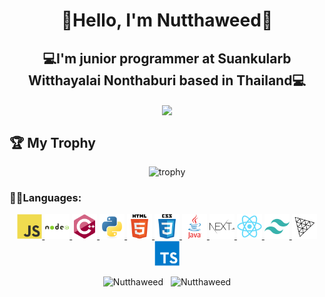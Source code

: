 <h1 align="center">🎉Hello, I'm Nutthaweed🎉</h1>
<h2 align="center">💻I'm junior programmer at Suankularb Witthayalai Nonthaburi based in Thailand💻</h2>
<p align="center">
<img src="https://media.giphy.com/media/n8ClfqBg5oZsUdR28J/giphy-downsized-large.gif" align="center">
 </p>
 
 ## 🏆 My Trophy
<p align="center"><a><img src="https://github-profile-trophy.vercel.app/?username=nutthaweed&column=8" alt=trophy /></a></p>

<h3 align="left">👨‍💻Languages:</h3>
<p align="center">
  <a href="https://developer.mozilla.org/en-US/docs/Web/JavaScript"target="_blank">
    <img
      src="https://raw.githubusercontent.com/devicons/devicon/master/icons/javascript/javascript-original.svg"
      alt="javascript"
      width="40"
      height="40"
    />
  </a>
    <a href="https://nodejs.org" target="_blank">
    <img
      src="https://raw.githubusercontent.com/devicons/devicon/master/icons/nodejs/nodejs-original-wordmark.svg"
      alt="nodejs"
      width="40"
      height="40"
    />
  </a>
  <a href="https://www.w3schools.com/cpp/" target="_blank">
    <img
      src="https://raw.githubusercontent.com/devicons/devicon/master/icons/cplusplus/cplusplus-original.svg"
      alt="cplusplus"
      width="40"
      height="40"
    />
  </a>
  <a href="https://www.python.org" target="_blank">
    <img
      src="https://raw.githubusercontent.com/devicons/devicon/master/icons/python/python-original.svg"
      alt="python"
      width="40"
      height="40"
    />
  </a>
    <a href="https://www.w3.org/html/" target="_blank">
    <img
      src="https://raw.githubusercontent.com/devicons/devicon/master/icons/html5/html5-original-wordmark.svg"
      alt="html5"
      width="40"
      height="40"
    />
  </a>
  <a href="https://www.w3schools.com/css/" target="_blank">
    <img
      src="https://raw.githubusercontent.com/devicons/devicon/master/icons/css3/css3-original-wordmark.svg"
      alt="css3"
      width="40"
      height="40"
    />
  </a>
    <a href="https://www.java.com/en/" target="_blank">
    <img
      src="https://raw.githubusercontent.com/devicons/devicon/master/icons/java/java-original-wordmark.svg"
      alt="java"
      width="40"
      height="40"
    />
  </a>
    <a href="https://nextjs.org/" target="_blank">
    <img
      src="https://raw.githubusercontent.com/devicons/devicon/master/icons/nextjs/nextjs-original-wordmark.svg"
      alt="nextjs"
      width="40"
      height="40"
    />
    </a>
     <a href="https://reactjs.org/" target="_blank">
    <img
      src="https://raw.githubusercontent.com/devicons/devicon/master/icons/react/react-original.svg"
      alt="react"
      width="40"
      height="40"
    />
    </a>
     <a href=https://tailwindcss.com/" target="_blank">
    <img
      src="https://raw.githubusercontent.com/devicons/devicon/master/icons/tailwindcss/tailwindcss-plain.svg"
      alt="tailwindcss"
      width="40"
      height="40"
    />
    </a>
     <a href="https://threejs.org/" target="_blank">
    <img
      src="https://raw.githubusercontent.com/devicons/devicon/master/icons/threejs/threejs-original.svg"
      alt="threejs"
      width="40"
      height="40"
    />
    </a>
      <a href="https://www.typescriptlang.org/" target="_blank">
    <img
      src="https://raw.githubusercontent.com/devicons/devicon/master/icons/typescript/typescript-plain.svg"
      alt="typescript"
      width="40"
      height="40"
    />
    </a>
</p>


  <p align="center">
    <img  src="https://github-readme-stats.vercel.app/api/top-langs?username=Nutthaweed&show_icons=true&locale=en&layout=compact" alt="Nutthaweed" />
    &nbsp;
    <img   src="https://github-readme-stats.vercel.app/api?username=Nutthaweed&show_icons=true&locale=en" alt="Nutthaweed" />
 </p>


